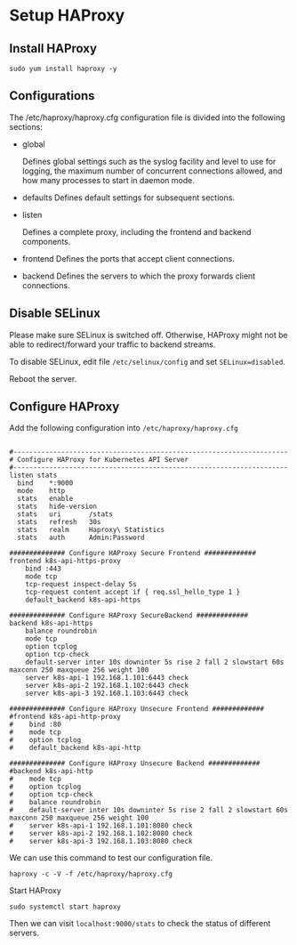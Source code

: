 # Setup HAProxy

## Install HAProxy
```shell
sudo yum install haproxy -y
```

## Configurations
The /etc/haproxy/haproxy.cfg configuration file is divided into the following sections:

* global

  Defines global settings such as the syslog facility and level to use for logging, the maximum number of concurrent connections allowed, and how many processes to start in daemon mode.

* defaults
  Defines default settings for subsequent sections.

* listen

  Defines a complete proxy, including the frontend and backend components.

* frontend
  Defines the ports that accept client connections.

* backend
  Defines the servers to which the proxy forwards client connections.

## Disable SELinux
Please make sure SELinux is switched off. Otherwise, HAProxy might not be able to redirect/forward your traffic to backend streams. 

To disable SELinux, edit file `/etc/selinux/config` and set `SELinux=disabled`.

Reboot the server. 


## Configure HAProxy

Add the following configuration into `/etc/haproxy/haproxy.cfg`

```shell

#---------------------------------------------------------------------
# Configure HAProxy for Kubernetes API Server
#---------------------------------------------------------------------
listen stats
  bind    *:9000
  mode    http
  stats   enable
  stats   hide-version
  stats   uri       /stats
  stats   refresh   30s
  stats   realm     Haproxy\ Statistics
  stats   auth      Admin:Password

############## Configure HAProxy Secure Frontend #############
frontend k8s-api-https-proxy
    bind :443
    mode tcp
    tcp-request inspect-delay 5s
    tcp-request content accept if { req.ssl_hello_type 1 }
    default_backend k8s-api-https

############## Configure HAProxy SecureBackend #############
backend k8s-api-https
    balance roundrobin
    mode tcp
    option tcplog
    option tcp-check
    default-server inter 10s downinter 5s rise 2 fall 2 slowstart 60s maxconn 250 maxqueue 256 weight 100
    server k8s-api-1 192.168.1.101:6443 check
    server k8s-api-2 192.168.1.102:6443 check
    server k8s-api-3 192.168.1.103:6443 check

############## Configure HAProxy Unsecure Frontend #############
#frontend k8s-api-http-proxy
#    bind :80
#    mode tcp
#    option tcplog
#    default_backend k8s-api-http

############## Configure HAProxy Unsecure Backend #############
#backend k8s-api-http
#    mode tcp
#    option tcplog
#    option tcp-check
#    balance roundrobin
#    default-server inter 10s downinter 5s rise 2 fall 2 slowstart 60s maxconn 250 maxqueue 256 weight 100
#    server k8s-api-1 192.168.1.101:8080 check
#    server k8s-api-2 192.168.1.102:8080 check
#    server k8s-api-3 192.168.1.103:8080 check
```

We can use this command to test our configuration file.
```shell
haproxy -c -V -f /etc/haproxy/haproxy.cfg
```

Start HAProxy
```shell
sudo systemctl start haproxy
```

Then we can visit `localhost:9000/stats` to check the status of different servers.